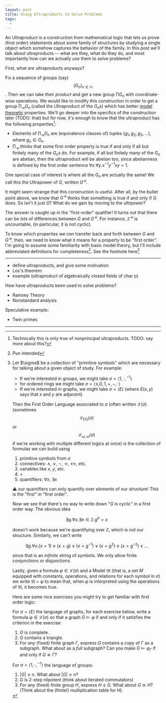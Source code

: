 ```yaml
---
layout: post
title: Using Ultraproducts to Solve Problems
tags:
  - 
---
```


An <span class=defn>Ultraproduct</span> is a construction from mathematical
logic that lets us prove (first order) statements about some family of 
structures by studying a single object which somehow captures the behavior 
of the family. In this post we'll talk about ultraproducts -- what are they,
what do they do, and most importantly how can we actually _use_ them to solve
problems?

First, what _are_ ultraproducts anyways? 

Fix a sequence of groups (say) $$(G_n)_{n \in \mathbb{N}}$$. Then we can take 
their _product_ and get a new group $\prod G_n$ with coordinate-wise operations.
We would like to modify this construction in order to get a group 
$\prod_\mathcal{U} G_n$ (called the <span class="defn">Ultraproduct</span> of the $G_n$s)
which has better [model theoretic][1] properties. We'll go deeper into the
specifics of the construction later (TODO: that) but for now, it's enough to know
that the ultraproduct has the following properties[^1]:

 - Elements of $\prod_\mathcal{U} G_n$ are (equivalence classes of) tuples $(g_1, g_2, g_3, \ldots)$,
    where $g_n \in G_n$.
 - $\prod_\mathcal{U}$ thinks that some first-order property is true if and only if all
    but finitely many of the $G_n$s do. For example, if all but finitely many of the $G_n$
    are abelian, then the ultraproduct will be abelian too, since abelianness is 
    defined by the first order sentence $\forall x . \forall y. x^{-1}y^{-1}xy = 1$.

One special case of interest is where all the $G_n$ are actually the same! 
We call this the <span class=defn>Ultrapower</span> of $G$, written $G^\mathcal{U}$.

It might seem strange that this construction is useful. After all, by the 
bullet point above, we know that $G^\mathcal{U}$ thinks that something is true
if and only if $G$ does. So isn't it just $G$? What do we gain by moving to the
ultrpower?

The answer is caught up in the "first-order" qualifier! It turns out that there
can be _lots_ of differences between $G$ and $G^\mathcal{U}$. For instance,
$\mathbb{Z}^\mathcal{U}$ is uncountable, (in particular, it is not cyclic).

To know which properties we _can_ transfer back and forth between $G$ and $G^\mathcal{U}$,
then, we need to know what it means for a property to be "first order". 
I'm going to assume some familiarity with basic model theory, but I'll include
abbreviated definitions for completeness[^2]. See the footnote here[^3]

---

- define ultraproducts, and give some motivation
- Los's theorem
- example (ultraproduct of algebraically closed fields of char p)

How have ultraproducts been used to solve problems?

- Ramsey Theory
- Nonstandard analysis

Speculative example:

- Twin primes

---

[^1]:
    Technically this is only true of _nonprincipal_ ultraproducts. 
    TODO: say more about this?

[^2]:
    Pun intended

[^3]:
    <div class=boxed markdown=1>
      Let $\sigma$ be a collection of "primitive symbols" which are necessary for
      talking about a given object of study. For example:

      - If we're interested in groups, we might take $\sigma = \langle 1, \cdot, {}^{-1} \rangle$ 
      - for ordered rings we might take $\sigma = \langle \leq, 0, 1, +, -, \cdot \rangle$
      - If we're interested in graphs, we might take $\sigma = \langle E \rangle$ 
        (where $E(x,y)$ says that $x$ and $y$ are adjacent)

      Then the <span class=defn>First Order Language</span> associated to $\sigma$
      (often written $\mathcal{L}(\sigma)$ (sometimes $$\mathcal{L}_\mathsf{FO}(\sigma)$$ or 
      $$\mathcal{L}_{\omega, \omega}(\sigma)$$ if we're working with multiple different
      logics at once) is the collection of formulas we can build using

      1. primitive symbols from $\sigma$
      2. connectives: $\land$, $\lor$, $\lnot$, $\to$, $\leftrightarrow$, etc.
      3. variables like $x$, $y$, etc.
      4. $=$
      5. quantifiers: $\forall x$, $\exists x$

      ⚠ our quantifiers can only quantify over _elements_ of our structure! 
      This is the "first" in "first order". 
    </div>


    Now we see that there's no way to write down "$G$ is cyclic" in a first order way.
    The obvious idea 

    $$\exists g . \forall x . \exists n \in \mathbb{Z} . g^n = x$$

    doesn't work because we're quantifying over $\mathbb{Z}$, which is _not_
    our structure. Similarly, we can't write

    $$ \exists g . \forall x . (x = 1) \lor (x = g) \lor (x = g^{-1}) \lor (x = g^2) \lor (x = g^{-2}) \lor \ldots $$

    since that is an _infinite_ string of symbols. We only allow finite 
    conjunctions or disjunctions.

    Lastly, given a formula $\varphi \in \mathcal{L}(\sigma)$ and a 
    <span class=defn>Model</span> $\mathfrak{M}$
    (that is, a set $M$ equipped with constants, operations, and relations for each
    symbol in $\sigma$) we write $\mathfrak{M} \models \varphi$ to mean that,
    when $\varphi$ is interpreted using the operations of $\mathfrak{M}$,
    it becomes true.

    <div class=boxed markdown=1>
      Here are some nice exercises you might try to get familiar with first order logic:

      For $\sigma = \langle E \rangle$ the language of graphs, for each 
      exercise below, write a formula $\varphi \in \mathcal{L}(\sigma)$ so that a 
      graph $G \models \varphi$ if and only if it satisfies the criterion in 
      the exercise:

      1. $G$ is complete.
      2. $G$ contains a triangle.
      3. For _any_ (fixed) finite graph $\Gamma$, express 
      $G$ contains a copy of $\Gamma$ as a subgraph. 
      What about as a _full_ subgraph? Can you make 
      $G \models \varphi_\Gamma$ if and only if $G \cong \Gamma$?

      For $\sigma = \langle 1, \cdot, {}^{-1} \rangle$ the language of groups:

      1. $\lvert G \rvert \leq n$. What about $\lvert G \rvert \geq n$?
      2. $G$ is $2$-step nilpotent (think about iterated commutators)
      3. For any (fixed) finite group $H$, express $H \leq G$.
        What about $G \cong H$? (Think about the (finite!) multiplication table for $H$).
    </div>





[1]: https://en.wikipedia.org/wiki/Model_theory

